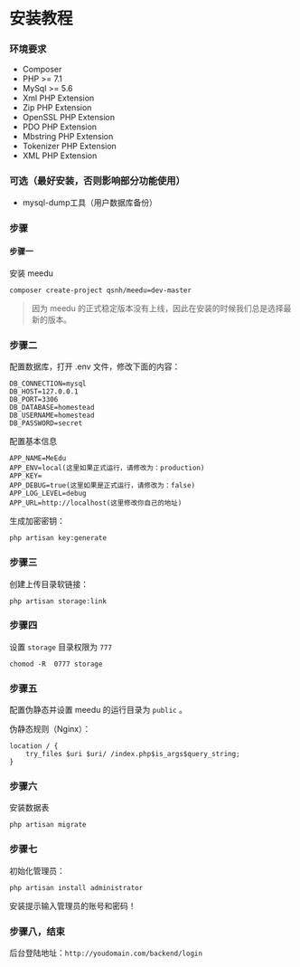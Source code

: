 
# 安装教程

### 环境要求

+ Composer
+ PHP >= 7.1
+ MySql >= 5.6
+ Xml PHP Extension
+ Zip PHP Extension
+ OpenSSL PHP Extension
+ PDO PHP Extension
+ Mbstring PHP Extension
+ Tokenizer PHP Extension
+ XML PHP Extension

### 可选（最好安装，否则影响部分功能使用）

+ mysql-dump工具（用户数据库备份）

### 步骤

#### 步骤一

安装 meedu

```
composer create-project qsnh/meedu=dev-master
```

> 因为 meedu 的正式稳定版本没有上线，因此在安装的时候我们总是选择最新的版本。

### 步骤二

配置数据库，打开 .env 文件，修改下面的内容：

```$xslt
DB_CONNECTION=mysql
DB_HOST=127.0.0.1
DB_PORT=3306
DB_DATABASE=homestead
DB_USERNAME=homestead
DB_PASSWORD=secret
```

配置基本信息

```$xslt
APP_NAME=MeEdu
APP_ENV=local(这里如果正式运行，请修改为：production)
APP_KEY=
APP_DEBUG=true(这里如果是正式运行，请修改为：false)
APP_LOG_LEVEL=debug
APP_URL=http://localhost(这里修改你自己的地址)
```

生成加密密钥：

```$xslt
php artisan key:generate
```

### 步骤三

创建上传目录软链接：

```$xslt
php artisan storage:link
```

### 步骤四

设置 `storage` 目录权限为 `777`

```$xslt
chomod -R  0777 storage
```

### 步骤五

配置伪静态并设置 meedu 的运行目录为 `public` 。

伪静态规则（Nginx）：

```$xslt
location / {  
	try_files $uri $uri/ /index.php$is_args$query_string;  
}
```

### 步骤六

安装数据表

```$xslt
php artisan migrate
```

### 步骤七

初始化管理员：

```$xslt
php artisan install administrator
```

安装提示输入管理员的账号和密码！

### 步骤八，结束

后台登陆地址：`http://youdomain.com/backend/login`
